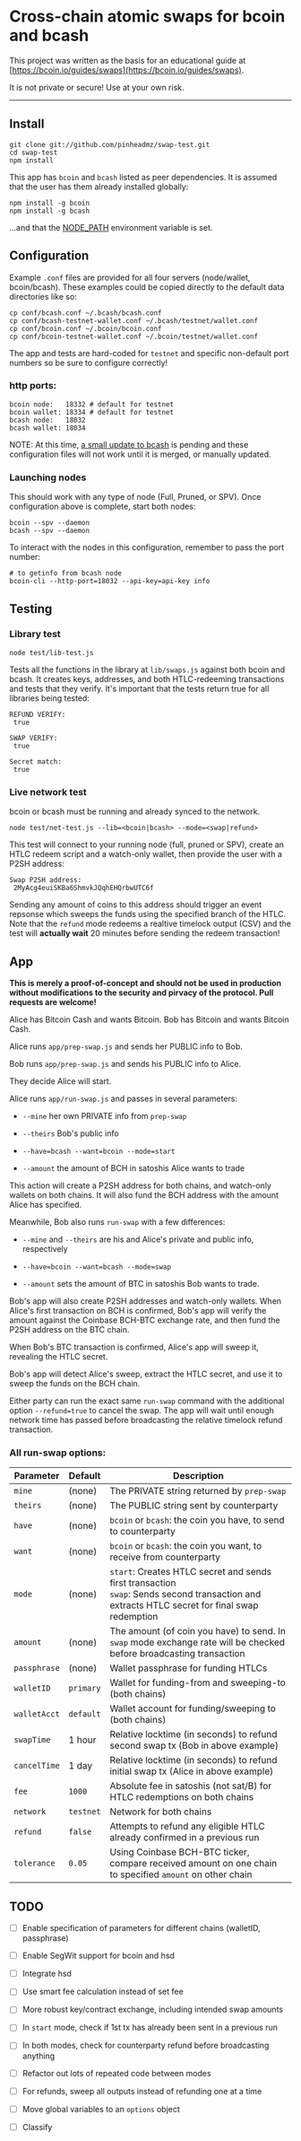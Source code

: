 # Cross-chain atomic swaps for bcoin and bcash

This project was written as the basis for an educational guide at
[https://bcoin.io/guides/swaps](https://bcoin.io/guides/swaps).

It is not private or secure! Use at your own risk.

---

## Install

```
git clone git://github.com/pinheadmz/swap-test.git
cd swap-test
npm install
```

This app has `bcoin` and `bcash` listed as peer dependencies.
It is assumed that the user has them already installed globally:

```
npm install -g bcoin
npm install -g bcash
```

...and that the [NODE_PATH](https://nodejs.org/api/modules.html#modules_loading_from_the_global_folders)
environment variable is set.

## Configuration

Example `.conf` files are provided for all four servers (node/wallet, bcoin/bcash).
These examples could be copied directly to the default data directories like so:

```
cp conf/bcash.conf ~/.bcash/bcash.conf
cp conf/bcash-testnet-wallet.conf ~/.bcash/testnet/wallet.conf
cp conf/bcoin.conf ~/.bcoin/bcoin.conf
cp conf/bcoin-testnet-wallet.conf ~/.bcoin/testnet/wallet.conf
```

The app and tests are hard-coded for `testnet` and specific non-default port numbers so be
sure to configure correctly!

### http ports:
```
bcoin node:   18332 # default for testnet
bcoin wallet: 18334 # default for testnet
bcash node:   18032
bcash wallet: 18034
```

NOTE: At this time, [a small update to bcash](https://github.com/bcoin-org/bcash/pull/92/files)
is pending and these configuration files will not work until it is merged, or manually updated.

### Launching nodes

This should work with any type of node (Full, Pruned, or SPV). Once configuration above is complete,
start both nodes:
```
bcoin --spv --daemon
bcash --spv --daemon
```

To interact with the nodes in this configuration, remember to pass the port number:
```
# to getinfo from bcash node
bcoin-cli --http-port=18032 --api-key=api-key info
```

## Testing

### Library test

```
node test/lib-test.js
```

Tests all the functions in the library at `lib/swaps.js` against both bcoin and bcash.
It creates keys, addresses, and both HTLC-redeeming transactions and tests that they verify.
It's important that the tests return true for all libraries being tested:

```
REFUND VERIFY:
 true

SWAP VERIFY:
 true

Secret match:
 true
 ```

### Live network test

bcoin or bcash must be running and already synced to the network.


```
node test/net-test.js --lib=<bcoin|bcash> --mode=<swap|refund>
```

This test will connect to your running node (full, pruned or SPV), create an HTLC redeem script
and a watch-only wallet, then provide the user with a P2SH address:

```
Swap P2SH address:
 2MyAcg4euiSKBa6ShmvkJQqhEHQrbwUTC6f
```

Sending any amount of coins to this address should trigger an event repsonse which
sweeps the funds using the specified branch of the HTLC. Note that the `refund` mode
redeems a realtive timelock output (CSV) and the test will **actually wait** 20 minutes before sending
the redeem transaction!

## App

**This is merely a proof-of-concept and should not be used in production without modifications to the security and pirvacy of the protocol. Pull requests are welcome!**

Alice has Bitcoin Cash and wants Bitcoin. Bob has Bitcoin and wants Bitcoin Cash.

Alice runs `app/prep-swap.js` and sends her PUBLIC info to Bob.

Bob runs `app/prep-swap.js` and sends his PUBLIC info to Alice.

They decide Alice will start.

Alice runs `app/run-swap.js` and passes in several parameters:

* `--mine` her own PRIVATE info from `prep-swap`

* `--theirs` Bob's public info

* `--have=bcash --want=bcoin --mode=start`

* `--amount` the amount of BCH in satoshis Alice wants to trade

This action will create a P2SH address for both chains, and watch-only wallets on both chains.
It will also fund the BCH address with the amount Alice has specified.

Meanwhile, Bob also runs `run-swap` with a few differences:

* `--mine` and `--theirs` are his and Alice's private and public info, respectively

* `--have=bcoin --want=bcash --mode=swap`

* `--amount` sets the amount of BTC in satoshis Bob wants to trade.

Bob's app will also create P2SH addresses and watch-only wallets. When Alice's first transaction on
BCH is confirmed, Bob's app will verify the amount against the Coinbase BCH-BTC exchange rate, and then
fund the P2SH address on the BTC chain.

When Bob's BTC transaction is confirmed, Alice's app will sweep it, revealing the HTLC secret.

Bob's app will detect Alice's sweep, extract the HTLC secret, and use it to sweep the funds
on the BCH chain.

Either party can run the exact same `run-swap` command with the additional option `--refund=true`
to cancel the swap. The app will wait until enough network time has passed before broadcasting the
relative timelock refund transaction.

### All run-swap options:

| Parameter | Default | Description
|-|-|-|
| `mine` | (none) | The PRIVATE string returned by `prep-swap`
| `theirs` | (none) | The PUBLIC string sent by counterparty
| `have` | (none) | `bcoin` or `bcash`: the coin you have, to send to counterparty
| `want` | (none) | `bcoin` or `bcash`: the coin you want, to receive from counterparty
| `mode` | (none) | `start`: Creates HTLC secret and sends first transaction<br>`swap`: Sends second transaction and extracts HTLC secret for final swap redemption
| `amount` | (none) | The amount (of coin you have) to send. In `swap` mode exchange rate will be checked before broadcasting transaction
| `passphrase` | (none) | Wallet passphrase for funding HTLCs
| `walletID` | `primary` | Wallet for funding-from and sweeping-to (both chains)
| `walletAcct` | `default` | Wallet account for funding/sweeping to (both chains)
| `swapTime` | 1 hour | Relative locktime (in seconds) to refund second swap tx (Bob in above example)
| `cancelTime` | 1 day | Relative locktime (in seconds) to refund initial swap tx (Alice in above example)
| `fee` | `1000` | Absolute fee in satoshis (not sat/B) for HTLC redemptions on both chains
| `network` | `testnet` | Network for both chains
| `refund` | `false` | Attempts to refund any eligible HTLC already confirmed in a previous run
| `tolerance` | `0.05` | Using Coinbase BCH-BTC ticker, compare received amount on one chain to specified `amount` on other chain


## TODO

- [ ] Enable specification of parameters for different chains (walletID, passphrase)
- [ ] Enable SegWit support for bcoin and hsd
- [ ] Integrate hsd
- [ ] Use smart fee calculation instead of set fee
- [ ] More robust key/contract exchange, including intended swap amounts
- [ ] In `start` mode, check if 1st tx has already been sent in a previous run
- [ ] In both modes, check for counterparty refund before broadcasting anything
- [ ] Refactor out lots of repeated code between modes
- [ ] For refunds, sweep all outputs instead of refunding one at a time
- [ ] Move global variables to an `options` object
- [ ] Classify


